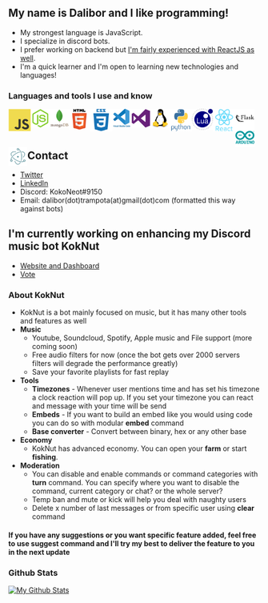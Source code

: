 ## My name is Dalibor and I like programming!
- My strongest language is JavaScript. 
- I specialize in discord bots. 
- I prefer working on backend but [I'm fairly experienced with ReactJS as well](https://koknut.xyz).
- I'm a quick learner and I'm open to learning new technologies and languages!

### Languages and tools I use and know
<a href="https://developer.mozilla.org/en-US/docs/Web/JavaScript" target="_blank"> <img align="left" alt="JavaScript" height ="45px"  src="./logos/javascript.svg"> </a>
<a href="https://nodejs.org/en/" target="_blank"> <img align="left" src="./logos/nodejs.svg" alt="nodejs" height="38px"/> </a>
<a href="https://www.mongodb.com/" target="_blank"> <img align="left" src="./logos/mongodb.svg" alt="mongodb" height="38px"/> </a>
<a href="https://html.com/" target="_blank"> <img align="left" alt="Html" height ="42px" src="./logos/html.svg"> </a>
<a href="https://www.w3schools.com/css/css_intro.asp" target="_blank"> <img align="left" alt="css" height ="45px" src="./logos/css.svg"> </a>
<a href="https://code.visualstudio.com/" target="_blank"> <img align="left" src="./logos/vscode.svg" alt="vscode" height="38px"/> </a>
<a href="https://visualstudio.microsoft.com/cs/downloads/" target="_blank"> <img align="left" src="./logos/vs.svg" alt="vs" height="38px"/> </a>
<a href="https://www.linux.org/" target="_blank"> <img align="left" src="./logos/linux.svg" alt="linux" height="38px"/> </a>
<a href="https://www.python.org" target="_blank"><img align="left" alt="Python" height ="45px" src="./logos/python.svg"></a>
<a href="https://www.lua.org/" target="_blank"> <img align="left" alt="Html" height ="42px" src="./logos/lua.png"> </a>
<a href="https://reactjs.org/" target="_blank"> <img align="left" alt="React" height ="45px" src="./logos/reactjs.svg"></a>
<a href="https://flask.palletsprojects.com/en/2.0.x/" target="_blank"> <img align="left" src="./logos/flask.svg" alt="flask" height="38px"/> </a>
<a href="https://www.arduino.cc/" target="_blank"> <img align="left" src="./logos/arduino.svg" alt="arduino" height="38px"/> </a>
<a href="https://www.electronjs.org/" target="_blank"> <img align="left" src="./logos/electron.svg" alt="electron" height="38px"/> </a>
<br>
<br>
<br>

## Contact
- [Twitter](https://twitter.com/daliborin)
- [LinkedIn](https://www.linkedin.com/in/dalibortrampota/)
- Discord: KokoNeot#9150
- Email: dalibor(dot)trampota(at)gmail(dot)com (formatted this way against bots)

## I'm currently working on enhancing my Discord music bot KokNut
- [Website and Dashboard](https://koknut.xyz)
- [Vote](https://top.gg/bot/583995825269768211)

### About KokNut
 - KokNut is a bot mainly focused on music, but it has many other tools and features as well
 - **Music**
   - Youtube, Soundcloud, Spotify, Apple music and File support (more coming soon) 
   - Free audio filters for now (once the bot gets over 2000 servers filters will degrade the performance greatly)
   - Save your favorite playlists for fast replay
 - **Tools**
   - **Timezones** - Whenever user mentions time and has set his timezone a clock reaction will pop up. If you set your timezone you can react and message with your time will be send
   - **Embeds** - If you want to build an embed like you would using code you can do so with modular **embed** command
   - **Base converter** - Convert between binary, hex or any other base
 - **Economy**
   - KokNut has advanced economy. You can open your **farm** or start **fishing**.
 - **Moderation**
   - You can disable and enable commands or command categories with **turn** command. You can specify where you want to disable the command, current category or chat? or the whole server?
   - Temp ban and mute or kick will help you deal with naughty users
   - Delete x number of last messages or from specific user using **clear** command
   
#### If you have any suggestions or you want specific feature added, feel free to use **suggest** command and I'll try my best to deliver the feature to you in the next update

### Github Stats
[![My Github Stats](https://github-readme-stats.vercel.app/api?username=dalibortrampota)](https://github.com/anuraghazra/github-readme-stats)
